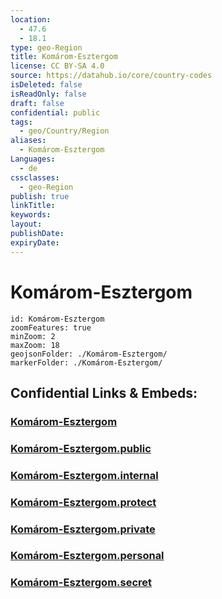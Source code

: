 ```yaml
---
location:
  - 47.6
  - 18.1
type: geo-Region
title: Komárom-Esztergom
license: CC BY-SA 4.0
source: https://datahub.io/core/country-codes
isDeleted: false
isReadOnly: false
draft: false
confidential: public
tags:
  - geo/Country/Region
aliases:
  - Komárom-Esztergom
Languages:
  - de
cssclasses:
  - geo-Region
publish: true
linkTitle:
keywords:
layout:
publishDate:
expiryDate:
---
```


# Komárom-Esztergom

```leaflet
id: Komárom-Esztergom
zoomFeatures: true 
minZoom: 2 
maxZoom: 18
geojsonFolder: ./Komárom-Esztergom/
markerFolder: ./Komárom-Esztergom/
```


## Confidential Links & Embeds: 

### [Komárom-Esztergom](/_Standards/Earth/Continent/Europe/Europe~East/Hungary/Counties~Hungary/Komárom-Esztergom.md) 

### [Komárom-Esztergom.public](/_public/Earth/Continent/Europe/Europe~East/Hungary/Counties~Hungary/Komárom-Esztergom.public.md) 

### [Komárom-Esztergom.internal](/_internal/Earth/Continent/Europe/Europe~East/Hungary/Counties~Hungary/Komárom-Esztergom.internal.md) 

### [Komárom-Esztergom.protect](/_protect/Earth/Continent/Europe/Europe~East/Hungary/Counties~Hungary/Komárom-Esztergom.protect.md) 

### [Komárom-Esztergom.private](/_private/Earth/Continent/Europe/Europe~East/Hungary/Counties~Hungary/Komárom-Esztergom.private.md) 

### [Komárom-Esztergom.personal](/_personal/Earth/Continent/Europe/Europe~East/Hungary/Counties~Hungary/Komárom-Esztergom.personal.md) 

### [Komárom-Esztergom.secret](/_secret/Earth/Continent/Europe/Europe~East/Hungary/Counties~Hungary/Komárom-Esztergom.secret.md)

